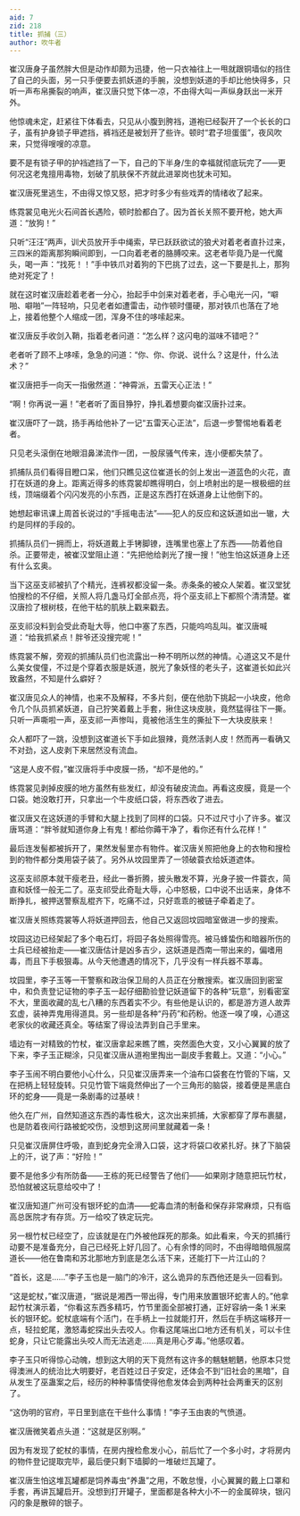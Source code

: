 ```yaml
---
aid: 7
zid: 218
title: 抓捕（三）
author: 吹牛者
---
```


崔汉唐身子虽然胖大但是动作却颇为迅捷，他一只衣袖往上一甩就跟铜墙似的挡住了自己的头面，另一只手便要去抓妖道的手腕，没想到妖道的手却比他快得多，只听一声布帛撕裂的响声，崔汉唐只觉下体一凉，不由得大叫一声纵身跃出一米开外。

他惊魂未定，赶紧往下体看去，只见从小腹到胯裆，道袍已经裂开了一个长长的口子，虽有护身锁子甲遮挡，裤裆还是被划开了些许。顿时“君子坦蛋蛋”，夜风吹来，只觉得嗖嗖的凉意。

要不是有锁子甲的护裆遮挡了一下，自己的下半身/生的幸福就彻底玩完了――更何况这老鬼擅用毒物，划破了肌肤保不齐就此进翠岗也犹未可知。

崔汉唐死里逃生，不由得又惊又怒，把才时多少有些戏弄的情绪收了起来。

练霓裳见电光火石间首长遇险，顿时脸都白了。因为首长关照不要开枪，她大声道：“放狗！”

只听“汪汪”两声，训犬员放开手中绳索，早已跃跃欲试的狼犬对着老者直扑过来，三四米的距离那狗瞬间即到，一口向着老者的胳膊咬来。这老者毕竟乃是一代魔头，喝一声：“找死！！”手中铁爪对着狗的下巴挑了过去，这一下要是扎上，那狗绝对死定了！

就在这时崔汉唐趁着老者一分心，抬起手中剑来对着老者，手心电光一闪，“噼啪、噼啪”一阵轻响，只见老者如遭雷击，动作顿时僵硬，那对铁爪也落在了地上，接着他整个人缩成一团，浑身不住的哆嗦起来。

崔汉唐反手收剑入鞘，指着老者问道：“怎么样？这闪电的滋味不错吧？”

老者听了顾不上哆嗦，急急的问道：“你、你、你说、说什么？这是什，什么法术？”

崔汉唐把手一向天一指傲然道：“神霄派，五雷天心正法！”

“啊！你再说一遍！”老者听了面目狰狞，挣扎着想要向崔汉唐扑过来。

崔汉唐吓了一跳，扬手再给他补了一记“五雷天心正法”，后退一步警惕地看着老者。

只见老头滚倒在地眼泪鼻涕流作一团，一股尿骚气传来，连小便都失禁了。

抓捕队员们看得目瞪口呆，他们只瞧见这位崔道长的剑上发出一道蓝色的火花，直打在妖道的身上。距离近得多的练霓裳却瞧得明白，剑上喷射出的是一根极细的丝线，顶端缀着个闪闪发亮的小东西，正是这东西打在妖道身上让他倒下的。

她想起审讯课上周首长说过的“手摇电击法”――犯人的反应和这妖道如出一辙，大约是同样的手段的。

抓捕队员们一拥而上，将妖道戴上手铐脚镣，连嘴里也塞上了东西――防着他自杀。正要带走，被崔汉堂阻止道：“先把他给剥光了搜一搜！”他生怕这妖道身上还有什么玄奥。

当下这巫支祁被扒了个精光，连裤衩都没留一条。赤条条的被众人架着。崔汉堂犹怕搜检的不仔细，关照人将几盏马灯全部点亮，将个巫支祁上下都照个清清楚。崔汉唐捡了根树枝，在他干枯的肌肤上戳来戳去。

巫支祁没料到会受此奇耻大辱，他口中塞了东西，只能呜呜乱叫。崔汉唐喊道：“给我抓紧点！胖爷还没搜完呢！”

练霓裳不解，旁观的抓捕队员们也流露出一种不明所以然的神情。心道这又不是什么美女俊僮，不过是个穿着衣服是妖道，脱光了象妖怪的老头子，这崔道长如此兴致盎然，不知是什么癖好？

崔汉唐见众人的神情，也来不及解释，不多片刻，便在他肋下挑起一小块皮，他命令几个队员抓紧妖道，自己狞笑着戴上手套，揪住这块皮肤，竟然猛得往下一撕。只听一声嘶啦一声，巫支祁一声惨叫，竟被他活生生的撕扯下一大块皮肤来！

众人都吓了一跳，没想到这崔道长下手如此狠辣，竟然活剥人皮！然而再一看确又不对劲，这人皮剥下来居然没有流血。

“这是人皮不假，”崔汉唐将手中皮膜一扬，“却不是他的。”

练霓裳见剥掉皮膜的地方虽然有些发红，却没有破皮流血。再看这皮膜，竟是一个口袋。她没敢打开，只拿出一个牛皮纸口袋，将东西收了进去。

崔汉唐又在这妖道的手臂和大腿上找到了同样的口袋。只不过尺寸小了许多。崔汉唐骂道：“胖爷就知道你身上有鬼！都给你薅干净了，看你还有什么花样！”

最后连发髻都被拆开了，果然发髻里亦有物件。崔汉唐关照把他身上的衣物和搜检到的物件都分类用袋子装了。另外从坟园里弄了一领破蓑衣给妖道遮体。

这巫支祁原本就干瘦老丑，经此一番折腾，披头散发不算，光身子披一件蓑衣，简直和妖怪一般无二了。巫支祁受此奇耻大辱，心中怒极，口中说不出话来，身体不断挣扎，被押送警察乱棍齐下，吃痛不过，只好乖乖的被链子牵着走了。

崔汉唐关照练霓裳等人将妖道押回去，他自己又返回坟园暗室做进一步的搜索。

坟园这边已经架起了多个电石灯，将园子各处照得雪亮。被马蜂蛰伤和暗器所伤的士兵已经被抬走――崔汉唐估计是凶多吉少，这妖道是西南一带出来的，偏嗜用毒，而且下手极狠毒。从今天他遭遇的情况下，几乎没有一样兵器不萃毒。

坟园里，李子玉等一干警察和政治保卫局的人员正在分散搜索。崔汉唐回到密室中，和负责登记证物的李子玉一起仔细勘验登记妖道留下的各种“玩意”，别看密室不大，里面收藏的乱七八糟的东西着实不少。有些他是认识的，都是游方道人故弄玄虚，装神弄鬼用得道具。另一些却是各种“丹药”和药粉。他逐一嗅了嗅，心道这老家伙的收藏还真全。等结案了得设法弄到自己手里来。

墙边有一对精致的竹杖，崔汉唐拿起来瞧了瞧，突然面色大变，又小心翼翼的放了下来，李子玉正糊涂，只见崔汉唐从道袍里掏出一副皮手套戴上。又道：“小心。”

李子玉闹不明白要他小心什么，只见崔汉唐弄来一个油布口袋套在竹管的下端，又在把柄上轻轻旋转。只见竹管下端竟然伸出了一个三角形的脑袋，接着便是黑底白环的蛇身――竟是一条剧毒的过基峡！

他久在广州，自然知道这东西的毒性极大，这次出来抓捕，大家都穿了厚布裹腿，也是防着夜间行路被蛇咬伤，没想到这房间里就藏着一条！

只见崔汉唐屏住呼吸，直到蛇身完全滑入口袋，这才将袋口收紧扎好。抹了下脑袋上的汗，说了声：“好险！”

要不是他多少有所防备――王栋的死已经警告了他们――如果刚才随意把玩竹杖，恐怕就被这玩意给咬中了！

崔汉唐知道广州可没有银环蛇的血清――蛇毒血清的制备和保存非常麻烦，只有临高总医院才有存货。万一给咬了铁定玩完。

另一根竹杖已经空了，应该就是在门外被他踩死的那条。如此看来，今天的抓捕行动要不是准备充分，自己已经死上好几回了。心有余悸的同时，不由得暗暗佩服腐道长――他在鲁南和苏北那地方到底是怎么活下来，还能打下一片江山的？

“首长，这是……”李子玉也是一脑门的冷汗，这么诡异的东西他还是头一回看到。

“这是蛇杖，”崔汉唐道，“据说是湘西一带出得，专门用来放置银环蛇害人的。”他拿起竹杖演示着，“你看这东西多精巧，竹节里面全部被打通，正好容纳一条 1 米来长的银环蛇。蛇杖底端有个活门，在手柄上一拉就能打开，然后在手柄这端移开一点，轻拉蛇尾，激怒毒蛇探出头去咬人。你看这尾端出口地方还有机关，可以卡住蛇身，只让它能露出头咬人而无法逃走……真是用心歹毒。”他感叹着。

李子玉只听得惊心动魄，想到这大明的天下竟然有这许多的魑魅魍魉，他原本只觉得澳洲人的统治比大明要好，老百姓过日子安定，还体会不到“旧社会的黑暗”，自从发生了巫蛊案之后，经历的种种事情使得他愈发体会到两种社会两重天的区别了。

“这伪明的官府，平日里到底在干些什么事情！”李子玉由衷的气愤道。

崔汉唐微笑着点头道：“这就是区别啊。”

因为有发现了蛇杖的事情，在房内搜检愈发小心，前后忙了一个多小时，才将房内的物件登记提取完毕，最后便只剩下墙脚的一堆破烂瓦罐了。

崔汉唐生怕这堆瓦罐都是饲养毒虫“养蛊”之用，不敢怠慢，小心翼翼的戴上口罩和手套，再讲瓦罐启开。没想到打开罐子，里面都是各种大小不一的金属碎块，银闪闪的象是散碎的银子。
